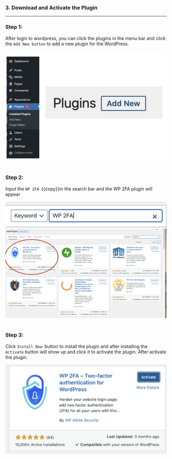 ### **3. Download and Activate the Plugin**
---
### **Step 1:** 
After login to wordpress, you can click the plugins in the menu bar and click the `Add New button` to add a new plugin for the WordPress.

![Image](./assets/2FA_WordpressLeftBar.png)
<br></br>
### **Step 2:**
Input the `WP 2FA `{{copy}}in the search bar and the WP 2FA plugin will appear

![Image](./assets/Searching.png)
![Image](./assets/AfterSearch.png)
<br></br>
### **Step 3:**
Click `Install Now `button to install the plugin and after installing the `Activate` button will show up and click it to activate the plugin. After activate the plugin.

![Image](./assets/Activate.png)